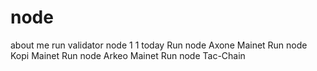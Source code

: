 # node
about me
run validator node 1
1
today
Run node Axone Mainet
Run node Kopi Mainet
Run node Arkeo Mainet
Run node Tac-Chain
